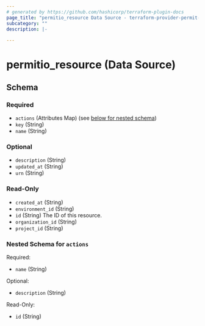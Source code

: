 ```yaml
---
# generated by https://github.com/hashicorp/terraform-plugin-docs
page_title: "permitio_resource Data Source - terraform-provider-permit-io"
subcategory: ""
description: |-
  
---
```


# permitio_resource (Data Source)





<!-- schema generated by tfplugindocs -->
## Schema

### Required

- `actions` (Attributes Map) (see [below for nested schema](#nestedatt--actions))
- `key` (String)
- `name` (String)

### Optional

- `description` (String)
- `updated_at` (String)
- `urn` (String)

### Read-Only

- `created_at` (String)
- `environment_id` (String)
- `id` (String) The ID of this resource.
- `organization_id` (String)
- `project_id` (String)

<a id="nestedatt--actions"></a>
### Nested Schema for `actions`

Required:

- `name` (String)

Optional:

- `description` (String)

Read-Only:

- `id` (String)
